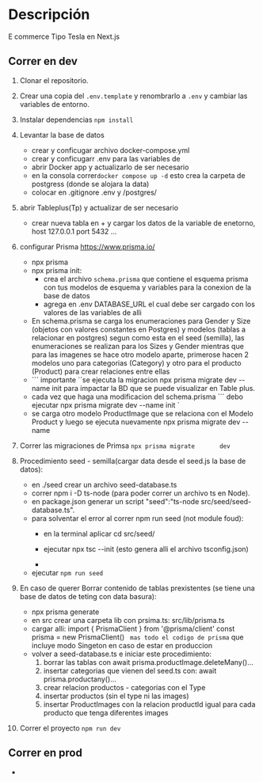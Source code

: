 # Descripción

E commerce Tipo Tesla en Next.js



## Correr en dev


1. Clonar el repositorio.
2. Crear una copia del ```.env.template``` y renombrarlo a ```.env``` y cambiar las variables de entorno.
3. Instalar dependencias ```npm install```
4. Levantar la base de datos 
    - crear y conficugar archivo  docker-compose.yml
    - crear y conficugarr .env para las variables de 
    - abrir Docker app y actualizarlo de ser necesario
    -  en la consola correr```docker compose up -d```
           esto crea la carpeta de postgress (donde se alojara la data)
    - colocar en .gitignore .env y /postgres/
5. abrir Tableplus(Tp)  y actualizar de ser necesario
    - crear nueva tabla  en + y cargar los datos de la variable de enetorno, host 127.0.0.1 port 5432 ...
6. configurar Prisma https://www.prisma.io/
    - npx prisma
    - npx prisma init: 
        - crea el archivo ```schema.prisma``` que contiene el esquema prisma con tus modelos de esquema y variables para la conexion de la base de datos
        - agrega en .env DATABASE_URL el cual debe ser cargado con los valores de las variables de alli
    -  En schema.prisma se carga los enumeraciones para Gender y Size (objetos con valores constantes  en Postgres) y modelos (tablas a relacionar en postgres) segun como esta en el seed (semilla), las enumeraciones se realizan para los Sizes y Gender mientras que para las imagenes se hace otro modelo aparte, primerose hacen 2 modelos uno para categorias (Category) y otro para el producto (Product) para crear relaciones entre ellas
    - ``` importante ``se ejecuta la migracion npx prisma migrate dev --name init para impactar la BD que se puede visualizar en Table plus.
    - cada vez que haga una modificacion del schema.prisma 
     ``` debo ejecutar npx prisma migrate dev --name init `
    - se carga otro modelo ProductImage que se relaciona con el Modelo  Product y luego se ejecuta nuevamente 
    npx prisma migrate dev --name 
7. Correr las migraciones  de Primsa ```npx prisma migrate      
   dev```
8. Procedimiento seed - semilla(cargar data desde el seed.js la 
   base de datos):
    - en ./seed crear un archivo seed-database.ts
    - correr npm i -D ts-node (para poder correr un archivo ts en Node).
    - en package.json generar un script "seed":"ts-node src/seed/seed-database.ts".
    - para solventar el error al correr npm run seed (not module foud):
        - en la terminal aplicar cd src/seed/
        - ejecutar npx tsc --init (esto genera alli  el archivo tsconfig.json)

        - 
    - ejecutar ```npm run seed```
9. En caso de querer Borrar contenido de tablas prexistentes
   (se tiene una base de datos de teting con data basura):
    - npx prisma generate
    - en src crear una carpeta lib con  prsima.ts: src/lib/prisma.ts
    - cargar alli:
         import { PrismaClient } from '@prisma/client'
         const prisma = new PrismaClient()
         ``` mas todo el codigo de prisma```
         que incluye modo Singeton en caso de estar en produccion
    - volver a seed-database.ts e iniciar este procedimiento:
        1. borrar las tablas con  await prisma.productImage.deleteMany()...
        2. insertar categorias que vienen del seed.ts con:  await prisma.productany()...
        3. crear relacion productos -  categorias con el Type
        4. insertar productos (sin el type ni las images)
        5. insertar ProductImages con la relacion productId igual para cada producto que tenga diferentes images



10. Correr el proyecto ```npm run dev```




## Correr en prod
-
